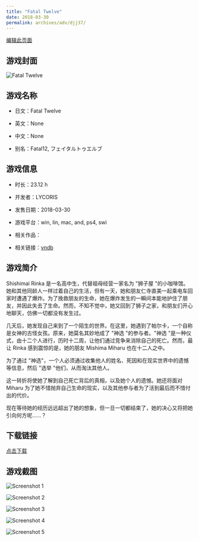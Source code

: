 ```yaml
---
title: "Fatal Twelve"
date: 2018-03-30
permalink: archives/adv/djj37/
---
```

[编辑此页面](https://github.com/ACG-3/ADV3-source/blob/main/source/_posts/Fatal%20Twelve.md)

## 游戏封面

![Fatal Twelve](https://pan.timero.xyz/d/onedrive/img_lib_001/Fatal%20Twelve_cover.avif)


## 游戏名称

- 日文：Fatal Twelve
- 英文：None
- 中文：None

- 别名：Fatal12, フェイタルトゥエルブ


## 游戏信息

- 时长：23.12 h
- 开发者：LYCORIS
- 发售日期：2018-03-30
- 游戏平台：win, lin, mac, and, ps4, swi
- 相关作品：

- 相关链接：[vndb](https://vndb.org/v19843)


## 游戏简介

Shishimai Rinka 是一名高中生，代替祖母经营一家名为 "狮子屋 "的小咖啡馆。她和其他同龄人一样过着自己的生活，但有一天，她和朋友仁寺直美一起乘电车回家时遭遇了爆炸。为了挽救朋友的生命，她在爆炸发生的一瞬间本能地护住了朋友，并因此失去了生命。然而，不知不觉中，她又回到了狮子之家，和朋友们开心地聊天，仿佛一切都没有发生过。

几天后，她发现自己来到了一个陌生的世界。在这里，她遇到了帕尔卡，一个自称是女神的古怪女孩。原来，她莫名其妙地成了 "神选 "的参与者。"神选 "是一种仪式，由十二个人进行，历时十二周，让他们通过竞争来消除自己的死亡。然而，最让 Rinka 感到震惊的是，她的朋友 Mishima Miharu 也在十二人之中。

为了通过 "神选"，一个人必须通过收集他人的姓名、死因和在现实世界中的遗憾等信息，然后 "选举 "他们，从而淘汰其他人。

这一转折将使她了解到自己死亡背后的真相，以及她个人的遗憾。她还将面对 Miharu 为了她不惜抛弃自己生命的现实，以及其他参与者为了活到最后而不惜付出的代价。

现在等待她的经历远远超出了她的想象，但一旦一切都结束了，她的决心又将把她引向何方呢......？




## 下载链接

[点击下载](https://pan.timero.xyz/onedrive/adv_lib_001/Fatal%20Twelve)


## 游戏截图


![Screenshot 1](https://pan.timero.xyz/d/onedrive/img_lib_001/Fatal%20Twelve_Screenshot_1.avif)

![Screenshot 2](https://pan.timero.xyz/d/onedrive/img_lib_001/Fatal%20Twelve_Screenshot_2.avif)

![Screenshot 3](https://pan.timero.xyz/d/onedrive/img_lib_001/Fatal%20Twelve_Screenshot_3.avif)

![Screenshot 4](https://pan.timero.xyz/d/onedrive/img_lib_001/Fatal%20Twelve_Screenshot_4.avif)

![Screenshot 5](https://pan.timero.xyz/d/onedrive/img_lib_001/Fatal%20Twelve_Screenshot_5.avif)

